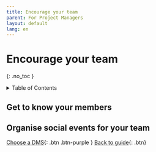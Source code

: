 ```yaml
---
title: Encourage your team
parent: For Project Managers
layout: default
lang: en
---
```


# Encourage your team
{: .no_toc }

<details markdown="block">
<summary>Table of Contents</summary>

- Table of Contents
{:toc}

</details>

## Get to know your members

## Organise social events for your team


[Choose a DMS]({{site.url}}/project-managers/pm-choose-a-dms/){: .btn .btn-purple }
[Back to guide]({{site.url}}//pm/guide#how-to){: .btn}